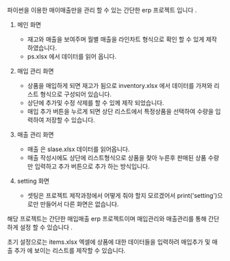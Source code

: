파이썬을 이용한 매이매출만을 관리 할 수 있는 간단한 erp 프로젝트 입니다 .

1. 메인 화면
    - 재고와 매출을 보여주며 월별 매출을 라인차트 형식으로 확인 할 수 있게 제작 하였습니다.
    - ps.xlsx 에서 데이터를 읽어 옵니다.

2. 매입 관리 화면
    - 상품을 매입하게 되면 재고가 됨으로 inventory.xlsx 에서 데이터를 가져와 리스트 형식으로 구성되어 있습니다.
    - 상단에 추가및 수정 삭제를 할 수 있께 제작 되었습니다.
    - 매입 추가 버튼을 누르게 되면 상단 리스트에서 특정상품을 선택하여 수량을 입력하여 저장할 수 있습니다.
      
3. 매출 관리 화면
     - 매출 은 slase.xlsx 데이터를 읽어옵니다.
     - 매출 작성시에도 상단에 리스트형식으로 상품을 찾아 누른후 판매된 상품 수량만 입력하고 추가 버튼으로 추가 하는 방식입니다.

4. setting 화면
     - 셋팅은 프로젝트 제작과정에서 어떻게 줘야 할지 모르겠어서 print('setting')으로만 만들어서 다른 화면은 없습니다.
  
  해당 프로젝트는 간단한 매입매출 erp 프로젝트이며 
  매입관리와 매출관리를 통해 간단하게 설정 할 수 있습니다 .

  초기 설정으로는 items.xlsx 엑셀에 상품에 대한 데이터들을 입력하려 매입추가 및 매출 추가 에 보이는 리스트를 제작할 수 있습니다. 
  
